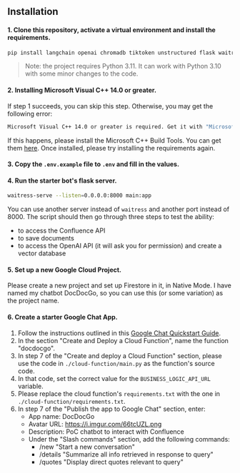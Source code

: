 ## Installation

#### 1. Clone this repository, activate a virtual environment and install the requirements.

```bash
pip install langchain openai chromadb tiktoken unstructured flask waitress atlassian-python-api beautifulsoup4
```

> Note: the project requires Python 3.11. It can work with Python 3.10 with some minor changes to the code.

#### 2. Installing Microsoft Visual C++ 14.0 or greater.

If step 1 succeeds, you can skip this step. Otherwise, you may get the following error:

```bash
Microsoft Visual C++ 14.0 or greater is required. Get it with "Microsoft C++ Build Tools": https://visualstudio.microsoft.com/visual-cpp-build-tools/
```

If this happens, please install the Microsoft C++ Build Tools. You can get them [here](https://visualstudio.microsoft.com/visual-cpp-build-tools/). Once installed, please try installing the requirements again.

#### 3. Copy the `.env.example` file to `.env` and fill in the values.

#### 4. Run the starter bot's flask server.

```bash
waitress-serve --listen=0.0.0.0:8000 main:app
```

You can use another server instead of `waitress` and another port instead of 8000. The script should then go through three steps to test the ability:

- to access the Confluence API
- to save documents
- to access the OpenAI API (it will ask you for permission) and create a vector database

#### 5. Set up a new Google Cloud Project.

Please create a new project and set up Firestore in it, in Native Mode. I have named my chatbot DocDocGo, so you can use this (or some variation) as the project name.

#### 6. Create a starter Google Chat App.

1. Follow the instructions outlined in this [Google Chat Quickstart Guide](https://developers.google.com/chat/quickstart/gcf-app).
2. In the section "Create and Deploy a Cloud Function", name the function "docdocgo".
3. In step 7 of the "Create and deploy a Cloud Function" section, please use the code in `./cloud-function/main.py` as the function's source code.
4. In that code, set the correct value for the `BUSINESS_LOGIC_API_URL` variable.
5. Please replace the cloud function's `requirements.txt` with the one in `./cloud-function/requirements.txt`.
6. In step 7 of the "Publish the app to Google Chat" section, enter:
   - App name: DocDocGo
   - Avatar URL: https://i.imgur.com/66tcUZL.png
   - Description: PoC chatbot to interact with Confluence
   - Under the "Slash commands" section, add the following commands:
     - /new "Start a new conversation"
     - /details "Summarize all info retrieved in response to query"
     - /quotes "Display direct quotes relevant to query"
